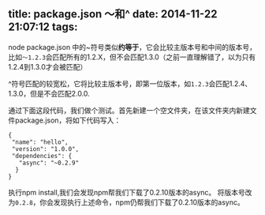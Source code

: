 title: package.json ～和^
date: 2014-11-22 21:07:12
tags:
---
node package.json 中的~符号类似**约等于**，它会比较主版本号和中间的版本号，比如`～1.2.3`会匹配所有的1.2.X，但不会匹配1.3.0（之前一直理解错了，以为只有1.2.4到1.3.0才会被匹配）

^符号匹配的较宽松，它将比较主版本号，即第一位版本，如`1.2.3`会匹配1.2.4、1.3.0，但是不会匹配2.0.0.

通过下面这段代码，我们做个测试。首先新建一个空文件夹，在该文件夹内新建文件package.json，将如下代码写入：
<!--more-->
    {
     "name": "hello",
     "version": "1.0.0",
     "dependencies": {
       "async": "~0.2.9"
      }
    }

执行npm install,我们会发现npm帮我们下载了0.2.10版本的async。
将版本号改为`0.2.8`，你会发现执行上述命令，npm仍帮我们下载了0.2.10版本的async。
